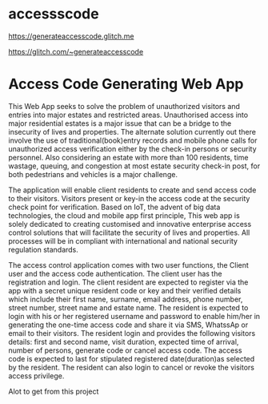 # accessscode
https://generateaccesscode.glitch.me

https://glitch.com/~generateaccesscode

# Access Code Generating Web App

This Web App seeks to solve the problem of unauthorized visitors and entries into major estates and restricted areas. 
Unauthorised access into major residential estates is a major issue that can be a bridge to the insecurity of lives and properties. The alternate solution currently out there involve the use of traditional(book)entry records and mobile phone calls for unauthorized access verification either by the check-in persons or security personnel. Also considering an estate with more than 100 residents, time wastage, queuing, and congestion at most estate security check-in post, for both pedestrians and vehicles is a major challenge.

The application will enable client residents to create and send access code to their visitors. Visitors present or key-in the access code at the security check point for verification. Based on IoT, the advent of big data technologies, the cloud and mobile app first principle, This web app is solely dedicated to creating customised and innovative enterprise access control solutions that will facilitate the security of lives and properties. All processes will be in compliant with international and national security regulation standards.

The access control application comes with two user functions, the Client user and the access
code authentication.
The client user has the registration and login.
The client resident are expected to register via the app with a secret unique resident code or key and their verified details which include their first name, surname, email address, phone number, street number, street name and estate name.
The resident is expected to login with his or her registered username and password to enable him/her in generating the one-time access code and share it via SMS, WhatssAp or email to their visitors. The resident login and provides the following visitors details: 
first and second name, visit duration, expected time of arrival, number of persons, generate code or cancel access code.
The access code is expected to last for stipulated registered date(duration)as selected by the resident. 
The resident can also login to cancel or revoke the visitors access privilege.

Alot to get from this project
